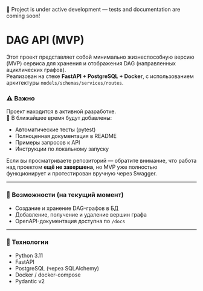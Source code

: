🚧 Project is under active development — tests and documentation are coming soon!

# DAG API (MVP)

Этот проект представляет собой минимально жизнеспособную версию (MVP) сервиса для хранения и отображения DAG (направленных ациклических графов).  
Реализован на стеке **FastAPI + PostgreSQL + Docker**, с использованием архитектуры `models/schemas/services/routes`.

### ⚠️ Важно

Проект находится в активной разработке.  
🔧 В ближайшее время будут добавлены:

- Автоматические тесты (pytest)
- Полноценная документация в README
- Примеры запросов к API
- Инструкции по локальному запуску

Если вы просматриваете репозиторий — обратите внимание, что работа над проектом **ещё не завершена**, но MVP уже полностью функционирует и протестирован вручную через Swagger.

---

### 📌 Возможности (на текущий момент)

- Создание и хранение DAG-графов в БД
- Добавление, получение и удаление вершин графа
- OpenAPI-документация доступна по `/docs`

---

### 🐳 Технологии

- Python 3.11
- FastAPI
- PostgreSQL (через SQLAlchemy)
- Docker / docker-compose
- Pydantic v2